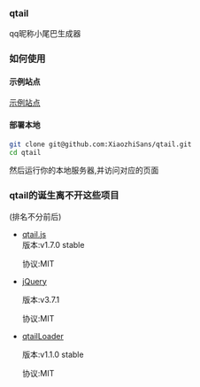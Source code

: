 ### qtail
qq昵称小尾巴生成器


### 如何使用
#### 示例站点
[示例站点](https://xiaozhisans.github.io/qtail)


#### 部署本地
```bash
git clone git@github.com:XiaozhiSans/qtail.git
cd qtail
```
然后运行你的本地服务器,并访问对应的页面

### qtail的诞生离不开这些项目
(排名不分前后)  
- [qtail.js](https://github.com/XiaozhiSans/qtail.js)  
  版本:v1.7.0 stable

  协议:MIT

- [jQuery](https://github.com/jquery/jquery)

  版本:v3.7.1

  协议:MIT

- [qtailLoader](https://github.com/XiaozhiSans/qtailLoader)

  版本:v1.1.0 stable

  协议:MIT

